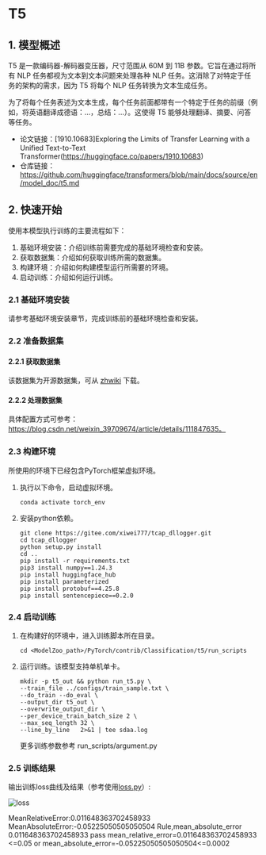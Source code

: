 
# T5
## 1. 模型概述
T5 是一款编码器-解码器变压器，尺寸范围从 60M 到 11B 参数。它旨在通过将所有 NLP 任务都视为文本到文本问题来处理各种 NLP 任务。这消除了对特定于任务的架构的需求，因为 T5 将每个 NLP 任务转换为文本生成任务。

为了将每个任务表述为文本生成，每个任务前面都带有一个特定于任务的前缀（例如，将英语翻译成德语：...，总结：...）。这使得 T5 能够处理翻译、摘要、问答等任务。


- 论文链接：[1910.10683\]Exploring the Limits of Transfer Learning with a Unified Text-to-Text Transformer(https://huggingface.co/papers/1910.10683)
- 仓库链接：https://github.com/huggingface/transformers/blob/main/docs/source/en/model_doc/t5.md

## 2. 快速开始
使用本模型执行训练的主要流程如下：
1. 基础环境安装：介绍训练前需要完成的基础环境检查和安装。
2. 获取数据集：介绍如何获取训练所需的数据集。
3. 构建环境：介绍如何构建模型运行所需要的环境。
4. 启动训练：介绍如何运行训练。

### 2.1 基础环境安装

请参考基础环境安装章节，完成训练前的基础环境检查和安装。

### 2.2 准备数据集
#### 2.2.1 获取数据集
该数据集为开源数据集，可从 [zhwiki](https://dumps.wikimedia.org/zhwiki/latest/zhwiki-latest-pages-articles.xml.bz2) 下载。

#### 2.2.2 处理数据集
具体配置方式可参考：https://blog.csdn.net/weixin_39709674/article/details/111847635。


### 2.3 构建环境

所使用的环境下已经包含PyTorch框架虚拟环境。
1. 执行以下命令，启动虚拟环境。
    ```
    conda activate torch_env
    ```
2. 安装python依赖。
    ```
    git clone https://gitee.com/xiwei777/tcap_dllogger.git
    cd tcap_dllogger
    python setup.py install
    cd .. 
    pip install -r requirements.txt
    pip3 install numpy==1.24.3
    pip install huggingface_hub
    pip install parameterized
    pip install protobuf==4.25.8
    pip install sentencepiece==0.2.0
    ```

### 2.4 启动训练

1. 在构建好的环境中，进入训练脚本所在目录。
    ```
    cd <ModelZoo_path>/PyTorch/contrib/Classification/t5/run_scripts
    ```

2. 运行训练。该模型支持单机单卡。
    ```
    mkdir -p t5_out && python run_t5.py \
    --train_file ../configs/train_sample.txt \
    --do_train --do_eval \
    --output_dir t5_out \
    --overwrite_output_dir \
    --per_device_train_batch_size 2 \
    --max_seq_length 32 \
    --line_by_line   2>&1 | tee sdaa.log
   ```
    更多训练参数参考 run_scripts/argument.py

### 2.5 训练结果
输出训练loss曲线及结果（参考使用[loss.py](./run_scripts/loss.py)）: 

![loss](./run_scripts/loss.jpg)

MeanRelativeError:0.011648363702458933
MeanAbsoluteError:-0.05225050505050504
Rule,mean_absolute_error 0.011648363702458933
pass mean_relative_error=0.011648363702458933 <=0.05 or mean_absolute_error=-0.05225050505050504<=0.0002

